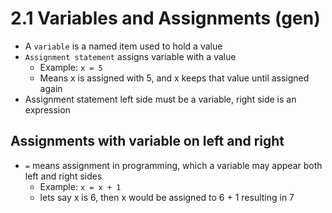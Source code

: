 # 2.1 Variables and Assignments (gen)

* A `variable` is a named item used to hold a value
* `Assignment statement` assigns variable with a value
  * Example: `x = 5`
  * Means x is assigned with 5, and x keeps that value until assigned again
* Assignment statement left side must be a variable, right side is an expression

## Assignments with variable on left and right
* `=` means assignment in programming, which a variable may appear both left and right sides
  * Example: `x = x + 1`
  * lets say x is 6, then x would be assigned to 6 + 1 resulting in 7
